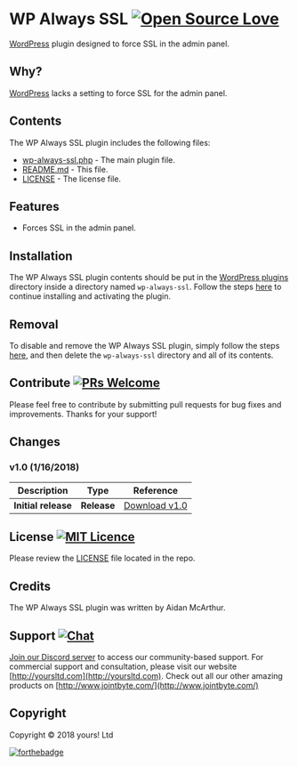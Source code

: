 # WP Always SSL [![Open Source Love](https://badges.frapsoft.com/os/v2/open-source.svg?v=103)](https://github.com/ellerbrock/open-source-badges/)
[WordPress](https://wordpress.org) plugin designed to force SSL in the admin panel.

## Why?
[WordPress](https://wordpress.org) lacks a setting to force SSL for the admin panel.

## Contents

The WP Always SSL plugin includes the following files:
* [wp-always-ssl.php](wp-always-ssl.php) - The main plugin file.
* [README.md](README.md) - This file.
* [LICENSE](LICENSE) - The license file.

## Features
* Forces SSL in the admin panel.

## Installation
The WP Always SSL plugin contents should be put in the [WordPress plugins](https://codex.wordpress.org/Writing_a_Plugin#Names.2C_Files.2C_and_Locations) directory inside a directory named `wp-always-ssl`. Follow the steps [here](https://codex.wordpress.org/Managing_Plugins#Manual_Plugin_Installation) to continue installing and activating the plugin.

## Removal
To disable and remove the WP Always SSL plugin, simply follow the steps [here](https://codex.wordpress.org/Managing_Plugins#Uninstalling_Plugins), and then delete the `wp-always-ssl` directory and all of its contents.

## Contribute [![PRs Welcome](https://img.shields.io/badge/PRs-welcome-brightgreen.svg?style=flat-square)](https://help.github.com/articles/creating-a-pull-request/)
Please feel free to contribute by submitting pull requests for bug fixes and improvements. Thanks for your support!

## Changes
### v1.0 (__1/16/2018__)

| Description  | Type | Reference |
| ------------- | ------------- | ------------- |
| **Initial release**  | **Release**  | [Download v1.0](https://github.com/YoursLtd/wp-always-ssl/releases/tag/v1.0) |

## License [![MIT Licence](https://badges.frapsoft.com/os/mit/mit.svg?v=103)](LICENSE)
Please review the [LICENSE](LICENSE) file located in the repo.

## Credits
The WP Always SSL plugin was written by Aidan McArthur.

## Support [![Chat](https://img.shields.io/badge/chat-on%20discord-7289da.svg)](https://discord.gg/wkMbsn7)
[Join our Discord server](https://discord.gg/wkMbsn7) to access our community-based support. For commercial support and consultation, please visit our website [http://yoursltd.com](http://yoursltd.com). Check out all our other amazing products on [http://www.jointbyte.com/](http://www.jointbyte.com/)

## Copyright
Copyright &copy; 2018 yours! Ltd

[![forthebadge](http://forthebadge.com/images/badges/certified-steve-bruhle.svg)](http://forthebadge.com)
